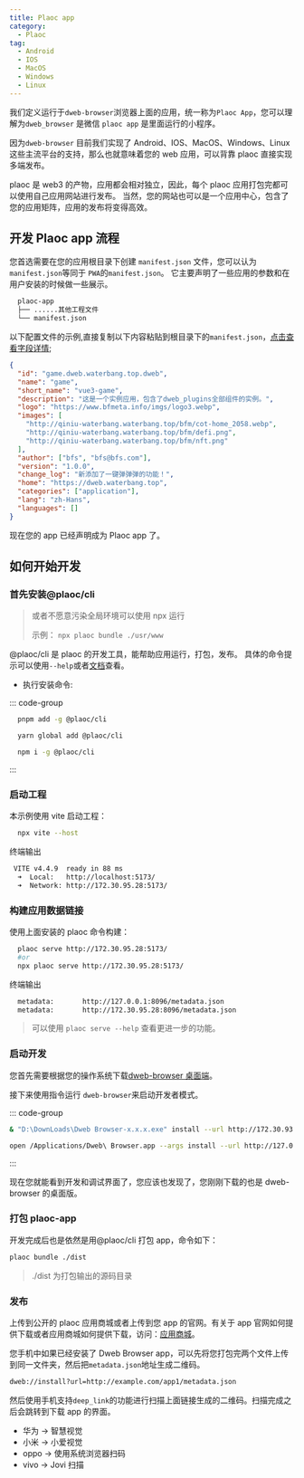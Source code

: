 ```yaml
---
title: Plaoc app
category:
  - Plaoc
tag:
  - Android
  - IOS
  - MacOS
  - Windows
  - Linux
---
```


我们定义运行于`dweb-browser`浏览器上面的应用，统一称为`Plaoc App`，您可以理解为`dweb_browser` 是微信 `plaoc app` 是里面运行的小程序。

因为`dweb-browser` 目前我们实现了 Android、IOS、MacOS、Windows、Linux 这些主流平台的支持，那么也就意味着您的 web 应用，可以背靠 plaoc 直接实现多端发布。

plaoc 是 web3 的产物，应用都会相对独立，因此，每个 plaoc 应用打包完都可以使用自己应用网站进行发布。
当然，您的网站也可以是一个应用中心，包含了您的应用矩阵，应用的发布将变得高效。

## 开发 Plaoc app 流程

您首选需要在您的应用根目录下创建 `manifest.json` 文件，您可以认为`manifest.json`等同于 `PWA`的`manifest.json`。
它主要声明了一些应用的参数和在用户安装的时候做一些展示。

```bash
  plaoc-app
  ├── ......其他工程文件
  └── manifest.json
```

以下配置文件的示例,直接复制以下内容粘贴到根目录下的`manifest.json`，[点击查看字段详情](../plaoc/interface/bfs-meta-data/index.md);

```json
{
  "id": "game.dweb.waterbang.top.dweb",
  "name": "game",
  "short_name": "vue3-game",
  "description": "这是一个实例应用，包含了dweb_plugins全部组件的实例。",
  "logo": "https://www.bfmeta.info/imgs/logo3.webp",
  "images": [
    "http://qiniu-waterbang.waterbang.top/bfm/cot-home_2058.webp",
    "http://qiniu-waterbang.waterbang.top/bfm/defi.png",
    "http://qiniu-waterbang.waterbang.top/bfm/nft.png"
  ],
  "author": ["bfs", "bfs@bfs.com"],
  "version": "1.0.0",
  "change_log": "新添加了一键弹弹弹的功能！",
  "home": "https://dweb.waterbang.top",
  "categories": ["application"],
  "lang": "zh-Hans",
  "languages": []
}
```

现在您的 app 已经声明成为 Plaoc app 了。

## 如何开始开发

### 首先安装@plaoc/cli

> 或者不愿意污染全局环境可以使用 npx 运行
>
> 示例： `npx plaoc bundle ./usr/www`

@plaoc/cli 是 plaoc 的开发工具，能帮助应用运行，打包，发布。
具体的命令提示可以使用`--help`或者[文档](./cli.md)查看。

- 执行安装命令:

::: code-group
```bash [PNPM]
  pnpm add -g @plaoc/cli
```

```bash [YARN]
  yarn global add @plaoc/cli
```

```bash [NPM]
  npm i -g @plaoc/cli
```

:::

### 启动工程

本示例使用 vite 启动工程：

```bash
  npx vite --host
```

终端输出

```bash
 VITE v4.4.9  ready in 88 ms
  ➜  Local:   http://localhost:5173/
  ➜  Network: http://172.30.95.28:5173/
```

### 构建应用数据链接

使用上面安装的 plaoc 命令构建：

```bash
  plaoc serve http://172.30.95.28:5173/
  #or
  npx plaoc serve http://172.30.95.28:5173/
```

终端输出

```bash
  metadata:       http://127.0.0.1:8096/metadata.json
  metadata:       http://172.30.95.28:8096/metadata.json
```

> 可以使用 `plaoc serve --help` 查看更进一步的功能。

### 启动开发

您首先需要根据您的操作系统下载[dweb-browser 桌面端](https://github.com/BioforestChain/dweb_browser/releases)。

接下来使用指令运行 `dweb-browser`来启动开发者模式。

::: code-group

```bash [Windows]
& "D:\DownLoads\Dweb Browser-x.x.x.exe" install --url http://172.30.93.43:8096/metadata.json
```

```bash [MacOS]
open /Applications/Dweb\ Browser.app --args install --url http://127.0.0.1:8096/metadata.json
```

:::

现在您就能看到开发和调试界面了，您应该也发现了，您刚刚下载的也是 dweb-browser 的桌面版。

### 打包 plaoc-app

开发完成后也是依然是用@plaoc/cli 打包 app，命令如下：

```bash
plaoc bundle ./dist
```

> ./dist 为打包输出的源码目录

### 发布

上传到公开的 plaoc 应用商城或者上传到您 app 的官网。有关于 app 官网如何提供下载或者应用商城如何提供下载，访问：[应用商城](./app-store.md)。

您手机中如果已经安装了 Dweb Browser app，可以先将您打包完两个文件上传到同一文件夹，然后把`metadata.json`地址生成二维码。

```bash
dweb://install?url=http://example.com/app1/metadata.json
```

然后使用手机支持`deep_link`的功能进行扫描上面链接生成的二维码。扫描完成之后会跳转到下载 app 的界面。

- 华为 -> 智慧视觉
- 小米 -> 小爱视觉
- oppo -> 使用系统浏览器扫码
- vivo -> Jovi 扫描
